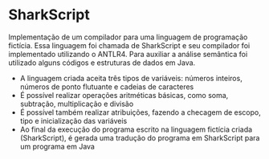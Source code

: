 <h1>SharkScript</h1>
Implementação de um compilador para uma linguagem de programação fictícia. Essa linguagem foi chamada de SharkScript e seu compilador foi implementado utilizando o ANTLR4. Para auxiliar a análise semântica foi utilizado alguns códigos e estruturas de dados em Java.
<ul>
  <li>A linguagem criada aceita três tipos de variáveis: números inteiros, números de ponto flutuante e cadeias de caracteres</li>
  <li>É possível realizar operações aritméticas básicas, como soma, subtração, multiplicação e divisão</li>
  <li>É possível também realizar atribuições, fazendo a checagem de escopo, tipo e inicialização das variáveis</li>
  <li>Ao final da execução do programa escrito na linguagem fictícia criada (SharkScript), é gerada uma tradução do programa em SharkScript para um programa em Java</li>
</ul>
